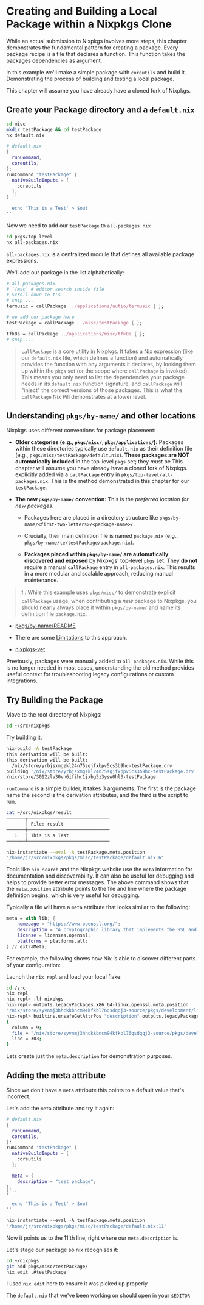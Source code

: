 # Creating and Building a Local Package within a Nixpkgs Clone

While an actual submission to Nixpkgs involves more steps, this chapter
demonstrates the fundamental pattern for creating a package. Every package
recipe is a file that declares a function. This function takes the packages
dependencies as argument.

In this example we'll make a simple package with `coreutils` and build it.
Demonstrating the process of building and testing a local package.

This chapter will assume you have already have a cloned fork of Nixpkgs.

## Create your Package directory and a `default.nix`

```bash
cd misc
mkdir testPackage && cd testPackage
hx default.nix
```

```nix
# default.nix
{
  runCommand,
  coreutils,
}:
runCommand "testPackage" {
  nativeBuildInputs = [
    coreutils
  ];
} ''

  echo 'This is a Test' > $out
''
```

Now we need to add our `testPackage` to `all-packages.nix`

```bash
cd pkgs/top-level
hx all-packages.nix
```

`all-packages.nix` is a centralized module that defines all available package
expressions.

We'll add our package in the list alphabetically:

```nix
# all-packages.nix
# `/msc` # editor search inside file
# Scroll down to t's
# snip ...
termusic = callPackage ../applications/autio/termusic { };

# we add our package here
testPackage = callPackage ../misc/testPackage { };

tfk8s = callPackage ../applications/misc/tfk8s { };
# snip ...
```

> `callPackage` is a core utility in Nixpkgs. It takes a Nix expression (like
> our `default.nix` file, which defines a function) and automatically provides
> the function with any arguments it declares, by looking them up within the
> `pkgs` set (or the scope where `callPackage` is invoked). This means you only
> need to list the dependencies your package needs in its `default.nix` function
> signature, and `callPackage` will "inject" the correct versions of those
> packages. This is what the `callPackage` Nix Pill demonstrates at a lower
> level.

## Understanding `pkgs/by-name/` and other locations

Nixpkgs uses different conventions for package placement:

- **Older categories (e.g., `pkgs/misc/`, `pkgs/applications/`):** Packages
  within these directories typically use `default.nix` as their definition file
  (e.g., `pkgs/misc/testPackage/default.nix`). **These packages are NOT
  automatically included** in the top-level `pkgs` set; they _must_ be This
  chapter will assume you have already have a cloned fork of Nixpkgs. explicitly
  added via a `callPackage` entry in `pkgs/top-level/all-packages.nix`. This is
  the method demonstrated in this chapter for our `testPackage`.

- **The new `pkgs/by-name/` convention:** This is the _preferred location for
  new packages_.

  - Packages here are placed in a directory structure like
    `pkgs/by-name/<first-two-letters>/<package-name>/`.

  - Crucially, their main definition file is named `package.nix` (e.g.,
    `pkgs/by-name/te/testPackage/package.nix`).

  - **Packages placed within `pkgs/by-name/` are automatically discovered and
    exposed** by Nixpkgs' top-level `pkgs` set. They **do not** require a manual
    `callPackage` entry in `all-packages.nix`. This results in a more modular
    and scalable approach, reducing manual maintenance.

> ❗ : While this example uses `pkgs/misc/` to demonstrate explicit
> `callPackage` usage, when contributing a _new_ package to Nixpkgs, you should
> nearly always place it within `pkgs/by-name/` and name its definition file
> `package.nix`.

- [pkgs/by-name/README](https://github.com/NixOS/nixpkgs/blob/master/pkgs/by-name/README.md)

- There are some
  [Limitations](https://github.com/NixOS/nixpkgs/blob/master/pkgs/by-name/README.md#limitations)
  to this approach.

- [nixpkgs-vet](https://github.com/NixOS/nixpkgs-vet)

Previously, packages were manually added to `all-packages.nix`. While this is no
longer needed in most cases, understanding the old method provides useful
context for troubleshooting legacy configurations or custom integrations.

## Try Building the Package

Move to the root directory of Nixpkgs:

```bash
cd ~/src/nixpkgs
```

Try building it:

```bash
nix-build -A testPackage
this derivation will be built:
this derivation will be built:
  /nix/store/yrbjsxmgzkl24n75sqjfxbpv5cs3b9hc-testPackage.drv
building '/nix/store/yrbjsxmgzkl24n75sqjfxbpv5cs3b9hc-testPackage.drv'...
/nix/store/3012zlv30vn6ifihr1jxbg5z3ysw0hl3-testPackage
```

`runCommand` is a simple builder, it takes 3 arguments. The first is the package
name the second is the derivation attributes, and the third is the script to
run.

```bash
cat ~/src/nixpkgs/result
───────┬──────────────────────────────
       │ File: result
───────┼──────────────────────────────
   1   │ This is a Test
───────┴──────────────────────────────
```

```bash
nix-instantiate --eval -A testPackage.meta.position
"/home/jr/src/nixpkgs/pkgs/misc/testPackage/default.nix:6"
```

Tools like `nix search` and the Nixpkgs website use the `meta` information for
documentation and discoverability. It can also be useful for debugging and helps
to provide better error messages. The above command shows that the
`meta.position` attribute points to the file and line where the package
definition begins, which is very useful for debugging.

Typically a file will have a `meta` attribute that looks similar to the
following:

```nix
meta = with lib; {
    homepage = "https://www.openssl.org/";
    description = "A cryptographic library that implements the SSL and TLS protocols";
    license = licenses.openssl;
    platforms = platforms.all;
} // extraMeta;
```

For example, the following shows how Nix is able to discover different parts of
your configuration:

Launch the `nix repl` and load your local flake:

```bash
cd /src
nix repl
nix-repl> :lf nixpkgs
nix-repl> outputs.legacyPackages.x86_64-linux.openssl.meta.position
"/nix/store/syvnmj3hhckkbncm94kfkbl76qsdqqj3-source/pkgs/development/libraries/openssl/default.nix:303"
nix-repl> builtins.unsafeGetAttrPos "description" outputs.legacyPackages.x86_64-linux.openssl.meta
{
  column = 9;
  file = "/nix/store/syvnmj3hhckkbncm94kfkbl76qsdqqj3-source/pkgs/development/libraries/openssl/default.nix";
  line = 303;
}
```

Lets create just the `meta.description` for demonstration purposes.

## Adding the meta attribute

Since we don't have a `meta` attribute this points to a default value that's
incorrect.

Let's add the `meta` attribute and try it again:

```nix
# default.nix
{
  runCommand,
  coreutils,
}:
runCommand "testPackage" {
  nativeBuildInputs = [
    coreutils
  ];

  meta = {
    description = "test package";
};
} ''

  echo 'This is a Test' > $out
''
```

```nix
nix-instantiate --eval -A testPackage.meta.position
"/home/jr/src/nixpkgs/pkgs/misc/testPackage/default.nix:11"
```

Now it points us to the 11'th line, right where our `meta.description` is.

Let's stage our package so nix recognises it:

```bash
cd ~/nixpkgs
git add pkgs/misc/testPackage/
nix edit .#testPackage
```

I used `nix edit` here to ensure it was picked up properly.

The `default.nix` that we've been working on should open in your `$EDITOR`
